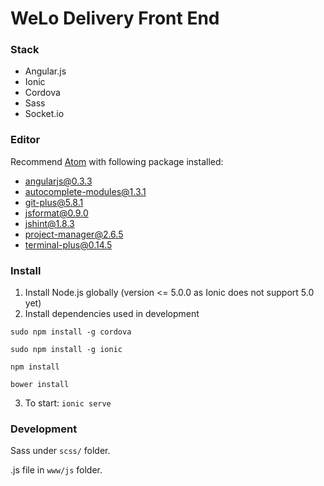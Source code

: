 # WeLo Delivery Front End

### Stack
- Angular.js
- Ionic
- Cordova
- Sass
- Socket.io

### Editor
Recommend [Atom](https://atom.io/) with following package installed:
- angularjs@0.3.3
- autocomplete-modules@1.3.1
- git-plus@5.8.1
- jsformat@0.9.0
- jshint@1.8.3
- project-manager@2.6.5
- terminal-plus@0.14.5

### Install
1. Install Node.js globally (version <= 5.0.0 as Ionic does not support 5.0 yet)
2. Install dependencies used in development

  `sudo npm install -g cordova`

  `sudo npm install -g ionic`

  `npm install`

  `bower install`

3. To start:
`ionic serve`

### Development
Sass under `scss/` folder.

.js file in `www/js` folder.
